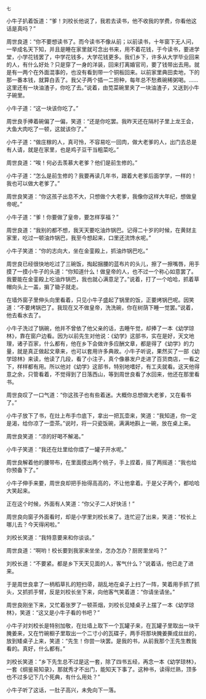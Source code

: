     七 

   小牛子扒着饭道：“爹！刘校长他说了，我若去读书，他不收我的学费，你看他这话是真吗？”

   周世良道：“你不要想读书了。而今读书不像从前；以前读书，十年窗下无人问，一举成名天下知，并且是睡在家里就可念出书来，用不着花钱，于今读书，要进学堂，小学花钱罢了，中学花钱多，大学花钱更多。我们乡下，许多从大学毕业回来的人，有什么好处？只是穿了一身的洋装，回来打离婚官司，要了钱带出去用。就是有一两个在外面混事的，也没有看到带一个铜板回来。以前家里典田卖地，下的那一番本钱，就算白丢了。我父子两个插一二担种，每年总不愁煮碗稀粥喝。……这里还有一块油渣子，你吃了去。”说着，由苋菜碗里夹了一块油渣子，又送到小牛子碗里。

   小牛子道：“这一块该你吃了。”

   周世良手捧着碗偏了一偏，笑道：“还是你吃罢。我昨天还在隔村子里上龙王会，大鱼大肉吃了一顿，这就该你了。”

   小牛子道：“做庄稼的人，真可怜，不容易吃一回肉，做大老爹的人，出门去总是有人请，就是在家里，也是鸡子豆干当粗菜吃。”

   周世良道：“唉！何必去羡慕大老爹？他们是前生修的。”

   小牛子道：“怎么是前生修的？我要再读几年书，跟着大老爹后面学学，一样的！我也可以做大老爹了。”

   周世良笑道：“你这孩子出息不大，只想做个大老爹，我像你这样大年纪，想做皇帝呢。”

   小牛子道：“爹！你要做了皇帝，要怎样享福？”

   周世良道：“我别的都不想，我天天要吃油炸锅巴。记得二十岁的时候，在黄财主家里，吃过一顿油炸锅巴，我至今想起来，口里还流馋水呢。”

   小牛子笑道：“你的志向大，坐在金銮殿上，抓油炸锅巴吃。”

   周世良已经很快地吃过了三碗饭，掏起捆腰的蓝布片的头儿，擦了一擦嘴唇，用手摸了一摸小牛子的头道：“你知道什么！做皇帝的人，也不过一个称心如意罢了。我要能在金銮殿上吃油炸锅巴，我也就心满意足了。”说着，打了一个哈哈，抓着草帽向头上一盖，掮了锄子就走。

   在墙外窗子里伸头向里看着，只见小牛子盛起了锅里的饭，正要烤锅巴呢。因笑道：“不要烤锅巴了。我现在又不做皇帝，洗洗碗，你在树荫下睡一觉罢。”说着，他去看水去了。

   小牛子洗过了锅碗，他并不曾依了他父亲的话，去睡午觉，却捧了一本《幼学琼林》，靠在窗户边看。因为以前先生对他说：《幼学》这部书，实在是好，天文地理，诸子百家，什么都有，他在乡下会做许多应酬文章，都是得了《幼学》的力量，就是真正做起文章来，也可以套用许多典故。小牛子听说，果然买了一部《幼学琼林》来读，他读了几段，看了小注子，真个像暴发户走进了百货商店，一看之下，样样都有用。所以他对《幼学》这部书，特别地嗜好，有工夫就看。这天他得意之余，只管看着，不觉得到了日落西山，等到周世良看了水回来，他还在那里看书。

   周世良叹了一口气道：“你这孩子也有些着迷。大概你总想做大老爹，又在看书了。”

   小牛子放下了书，在灶上布手巾底下，拿出一把瓦壶来，笑道：“我知道，你一定是渴，给你凉了一壶茶。”说时，将一只瓷饭碗，满满地斟上一碗，放在桌上来。

   周世良笑道：“凉的好喝不解渴。”

   小牛子笑道：“我还在灶里给你煨了一罐子开水呢。”

   周世良解着他的腰带布，在里面摸出两个桃子，手上捏着，摇了两摇道：“我也给你预备下了。”

   小牛子伸手来要，周世良却把手抬得高高的，不让他拿着。于是父子两个，都哈哈大笑起来。

   正在这个时候，外面有人笑道：“你父子二人好快活！”

   周世良向窗子外面看时，却是小学里刘校长来了。连忙迎了出来，笑道：“校长上哪儿去？今天得闲啦。”

   刘校长笑道：“我特意要来和你谈谈。”

   周世良道：“啊哟！校长要到我家来坐坐，怎办怎办？厨房里坐吗？”

   刘校长道：“不要紧。都是乡下天天见面的人，客气什么？”说着话，他已走了进来。

   于是周世良拿了一柄稻草扎的短扫帚，胡乱地在桌子上扫了一阵，笑着用手抓了抓头，又抓抓手臂，反是刘校长坐下来，向他客气笑着道：“你请坐请坐。”

   周世良刚坐下来，又忙着张罗了一顿茶烟，刘校长见矮桌子上摆了一本《幼学琼林》，笑道：“这又是小牛子看的书吧？”

   小牛子对刘校长是特别加敬，在灶墙上取下一个瓦罐子来，在瓦罐子里取出一块干腌姜来，又在竹碗橱子里取出一个二寸小的瓦碟子，两手将那块腌姜撕成丝丝的，放到矮桌子上来，笑道：“先生！你尝一块罢。是我的书，从前我那个王先生教我看的。真好，什么都有。”

   刘校长笑道：“乡下先生总不过是这一套，除了四书五经，再念一本《幼学琼林》，一套《纲鉴易知录》，那就秀才不出门，能知天下事了。这种书，读得烂熟，顶多也不过多记下几个死典，有什么用处？”

   小牛子听了这话，一肚子高兴，未免向下一落。

